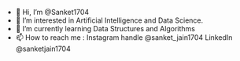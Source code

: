 - 👋 Hi, I’m @Sanket1704
- 👀 I’m interested in Artificial Intelligence and Data Science.
- 🌱 I’m currently learning Data Structures and Algorithms
- 📫 How to reach me : Instagram handle @sanket_jain1704
                        LinkedIn @sanketjain1704

<!---
Sanket1704/Sanket1704 is a ✨ special ✨ repository because its `README.md` (this file) appears on your GitHub profile.
You can click the Preview link to take a look at your changes.
--->
